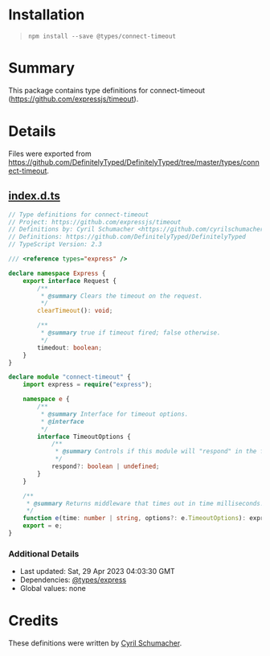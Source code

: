 # Installation
> `npm install --save @types/connect-timeout`

# Summary
This package contains type definitions for connect-timeout (https://github.com/expressjs/timeout).

# Details
Files were exported from https://github.com/DefinitelyTyped/DefinitelyTyped/tree/master/types/connect-timeout.
## [index.d.ts](https://github.com/DefinitelyTyped/DefinitelyTyped/tree/master/types/connect-timeout/index.d.ts)
````ts
// Type definitions for connect-timeout
// Project: https://github.com/expressjs/timeout
// Definitions by: Cyril Schumacher <https://github.com/cyrilschumacher>
// Definitions: https://github.com/DefinitelyTyped/DefinitelyTyped
// TypeScript Version: 2.3

/// <reference types="express" />

declare namespace Express {
    export interface Request {
        /**
         * @summary Clears the timeout on the request.
         */
        clearTimeout(): void;

        /**
         * @summary true if timeout fired; false otherwise.
         */
        timedout: boolean;
    }
}

declare module "connect-timeout" {
    import express = require("express");

    namespace e {
        /**
         * @summary Interface for timeout options.
         * @interface
         */
        interface TimeoutOptions {
            /**
             * @summary Controls if this module will "respond" in the form of forwarding an error.
             */
            respond?: boolean | undefined;
        }
    }

    /**
     * @summary Returns middleware that times out in time milliseconds. time can also be a string accepted by the ms module. On timeout, req will emit "timeout".
     */
    function e(time: number | string, options?: e.TimeoutOptions): express.RequestHandler;
    export = e;
}

````

### Additional Details
 * Last updated: Sat, 29 Apr 2023 04:03:30 GMT
 * Dependencies: [@types/express](https://npmjs.com/package/@types/express)
 * Global values: none

# Credits
These definitions were written by [Cyril Schumacher](https://github.com/cyrilschumacher).
